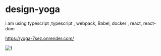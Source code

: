 # design-yoga


i am using  typescript ,typescript , webpack, Babel, docker  , react, react-dom


https://yoga-7sez.onrender.com/





![1](https://raw.githubusercontent.com/mahmoud8899/design-yoga/main/design/desgin.png)